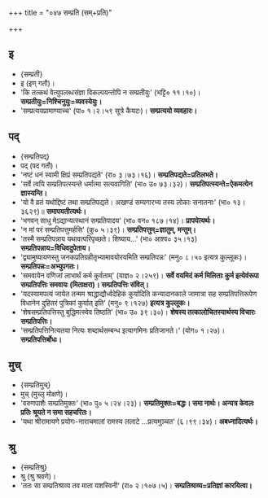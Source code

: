 +++
title = "०४७ सम्प्रति (सम्+प्रति)"

+++

## इ
- {सम्प्रती}
- इ (इण् गतौ)।
- 'कि तत्कथं वेत्युपलब्धसंज्ञा विकल्पयन्तोपि न सम्प्रतीयुः' (भट्टि० ११।१०)। **सम्प्रतीयुः=निश्चिनुयुः=व्यवस्येयुः।**
- 'सम्प्रत्ययप्रामाण्याच्च' (पा० १।२।५९ सूत्रे कैयटः)। **सम्प्रत्ययो व्यवहारः।**

## पद्
- {सम्प्रतिपद्}
- पद् (पद गतौ)।
- 'नष्टं धनं स्वामी क्षिप्रं सम्प्रतिपद्यते' (रा० ३।७३।१६)। **सम्प्रतिपद्यते=प्रतिलभते।**
- 'सर्वे त्वयि सम्प्रतिपत्स्यन्ते धर्मात्मा सत्यवागिति' (भा० उ० ७३।३२)। **सम्प्रतिपत्स्यन्ते=ऐकमत्येन ज्ञास्यन्ति।**
- 'यो वै व्रतं यथोद्दिष्टं तथा सम्प्रतिपद्यते। अखण्डं सम्यगारभ्य तस्य लोकाः सनातनाः' (भा० १३।३६२९)॥ **समापयतीत्यर्थः।**
- 'भगवन् साधु मेऽद्यान्यत्स्थानं सम्प्रतिपादय' (भा० वन० १८७।१४)। **प्रापयेत्यर्थः।**
- 'न मां परं सम्प्रतिपत्तुमर्हसि' (कु० ५।३९)। **सम्प्रतिपत्तुम्=ज्ञातुम्, मन्तुम्।**
- 'तस्मै सम्प्रतिपन्नाय यथावत्परिपृच्छते। शिष्याय…' (भा० आश्व० ३५।१३) **सम्प्रतिपन्नाय=विधिवदुपेताय।**
- 'द्व्यामुष्यायणस्तु जनकप्रतिग्रहीतृभ्यामावयोरयमिति सम्प्रतिपन्नः' (मनु० ८।५० इत्यत्र कुल्लूकः)। **सम्प्रतिपन्नः=अभ्युपगतः।**
- 'समवायेन वणिजां लाभार्थं कर्म कुर्वताम्' (याज्ञ० २।२५९)। **सर्वे वयमिदं कर्म मिलिताः कुर्म इत्येवंरूपा सम्प्रतिपत्तिः समवायः (मिताक्षरा)। सम्प्रतिपत्तिः संवित्।**
- 'यदस्यामपत्यं जायेत तन्मम श्राद्धाद्यौर्ध्वदेहिकं कुर्यादिति कन्यादानकाले जामात्रा सह सम्प्रतिपत्तिरूपेण विधानेन दुहितरं पुत्रिकां कुर्यात् इति' (मनु० ९।१२७) **इत्यत्र कुल्लूकः।**
- 'शेषसम्प्रतिपत्तिस्तु बुद्धिमत्स्वेव तिष्ठति' (भा० उ० ३९।३०)। **शेषस्य तत्कालोचितस्यार्थस्य विचारः सम्प्रतिपत्तिः।**
- 'सम्प्रतिपत्तिनित्यतया नित्यः शब्दार्थसम्बन्ध इत्यागमिनः प्रतिजानते।' (योग० १।२७)। **सम्प्रतिपत्तिर्बोधः।**

## मुच्
- {सम्प्रतिमुच्}
- मुच् (मुच्लृ मोक्षणे)।
- 'वरुणपाशैः सम्प्रतिमुक्तः' (भा० पु० ५।२४।२३)। **सम्प्रतिमुक्तः=बद्धः। समा नार्थः। अन्यत्र केवलः प्रतिः श्रूयते न समा सहचरितः।**
- 'यथा श्रीरामायणे प्रयोगः-नाराचमालां रामस्य ललाटे …प्रत्यमुञ्चत' (६।९९।३४)। **अबध्नादित्यर्थः।**

## श्रु
- {सम्प्रतिश्रु}
- श्रु (श्रु श्रवणे)।
- 'ततः सा सम्प्रतिश्राव्य तव माता यशस्विनी' (रा० २।१०७।५)। **सम्प्रतिश्राव्य=प्रतिज्ञां कारयित्वा।**
